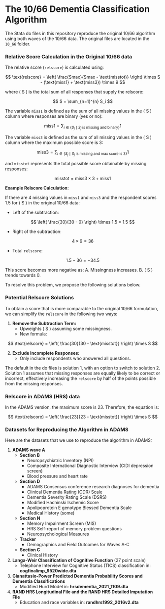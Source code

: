 # The 10/66 Dementia Classification Algorithm

The Stata do files in this repository reproduce the original 10/66 algorithm using both waves of the 10/66 data. The original files are located in the `10_66` folder.

### Relative Score Calculation in the Original 10/66 data

The relative score (`relscore`) is calculated using:

$$
\text{relscore} = \left( \frac{Smax}{Smax - \text{misstot}} \right) \times S - (\text{miss1} + \text{miss3}) \times 9
$$

where \( S \) is the total sum of all responses that supply the relscore:

$$
S = \sum_{n=1}^{n} S_i
$$


The variable `miss1` is defined as the sum of all missing values in the \( S \) column where responses are binary (yes or no):

$$
\text{miss1} = \sum_{i \in \{S_j \mid S_j \text{ is missing and binary}\}} 1
$$

The variable `miss3` is defined as the sum of all missing values in the \( S \) column where the maximum possible score is 3:

$$
\text{miss3} = \sum_{i \in \{S_j \mid S_j \text{ is missing and max score is 3}\}} 1
$$

and `misstot` represents the total possible score obtainable by missing responses:

$$
\text{misstot} =  \text{miss3} \times 3 + \text{miss1}
$$

**Example Relscore Calculation:**

If there are 4 missing values in `miss1` and `miss3` and the respondent scores 1.5 for \( S \) in the original 10/66 data:

- Left of the subtraction: 

$$ 
\left( \frac{30}{30 - 0} \right) \times 1.5 = 1.5 
$$

- Right of the subtraction: 

$$ 
4 \times 9 = 36 
$$

- Total `relscore`: 

$$ 
1.5 - 36 = -34.5 
$$

This score becomes more negative as:
A. Missingness increases.
B. \( S \) trends towards 0.

To resolve this problem, we propose the following solutions below.

### Potential Relscore Solutions

To obtain a score that is more comparable to the original 10/66 formulation, we can simplify the `relscore`  in the following two ways: 

1. **Remove the Subtraction Term:**
   - Upweights \( S \) assuming some missingness.
   - New formula:

$$
\text{relscore} = \left( \frac{30}{30 - \text{misstot}} \right) \times S
$$

2. **Exclude Incomplete Responses:**
   - Only include respondents who answered all questions.

The default in the do files is solution 1, with an option to switch to solution 2. Solution 1 assumes that missing responses are equally likely to be correct or incorrect, effectively increasing the `relscore` by half of the points possible from the missing responses. 

### Relscore in ADAMS (HRS) data

In the ADAMS version, the maximum score is 23. Therefore, the equation is:

$$
\text{relscore} = \left( \frac{23}{23 - \text{misstot}} \right) \times S
$$

### Datasets for Reproducing the Algorithm in ADAMS 

Here are the datasets that we use to reproduce the algorithm in ADAMS:

1. **ADAMS wave A**
   - **Section B**
     - Neuropsychiatric Inventory (NPI)
     - Composite International Diagnostic Interview (CIDI depression screen)
     - Blood pressure and heart rate
   - **Section D**
     - ADAMS Consensus conference research diagnoses for dementia
     - Clinical Dementia Rating (CDR) Scale
     - Dementia Severity Rating Scale (DSRS)
     - Modified Hachinski Ischemic Score
     - Apolipoprotein E genotype Blessed Dementia Scale
     - Medical History (some)
   - **Section N**
     - Memory Impairment Screen (MIS)
     - HRS Self-report of memory problem questions 
     - Neuropsychological Measures
   - **Tracker**
     - Demographics and Field Outcomes for Waves A-C
   - **Section C**
     - Clinical History
2. **Langa-Weir Classification of Cognitive Function** (27 point scale)
   - Telephone Interview for Cognitive Status (TICS) classification in: **cogfinalimp_9520wide.dta**
3. **Gianattasio-Power Predicted Dementia Probability Scores and Dementia Classifications**
   - Modified Hurd Model in: **hrsdementia_2021_1109.dta**
4. **RAND HRS Longitudinal File and the RAND HRS Detailed Imputation File**
   - Education and race variables in: **randhrs1992_2016v2.dta**
